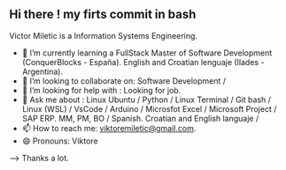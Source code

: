 ## Hi there ! my firts commit in bash

Victor Miletic is a Information Systems Engineering.

- 🌱 I’m currently learning a FullStack Master of Software Development (ConquerBlocks - España). English and Croatian lenguaje (Ilades - Argentina). 
- 👯 I’m looking to collaborate on: Software Development /  
- 🤔 I’m looking for help with : Looking for job.
- 💬 Ask me about : Linux Ubuntu / Python / Linux Terminal / Git bash / Linux (WSL) / VsCode / Arduino / Microsfot Excel / Microsoft Project / SAP ERP. MM, PM, BO / Spanish. Croatian and English languaje /  
- 📫 How to reach me: viktoremiletic@gmail.com.
- 😄 Pronouns: Viktore

--> Thanks a lot.
